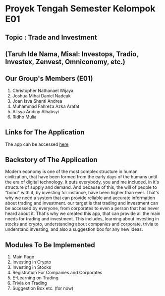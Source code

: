 # Proyek Tengah Semester Kelompok E01

## Topic : Trade and Investment

## (Taruh Ide Nama, Misal: Investops, Tradio, Investex, Zenvest, Omniconomy, etc.)

## Our Group's Members (E01)
1. Christopher Nathanael Wijaya
2. Joshua Mihai Daniel Nadeak
3. Joan Isva Shanti Andrea
4. Muhammad Fahreza Azka Arafat
5. Alisya Andiny Alhabsyi
6. Ridho Mulia

## Links for The Application
The app can be accessed [here](https://projecttengahsemesterpbpe01.herokuapp.com/)

## Backstory of The Application
Modern economy is one of the most complex structure in human civilization, that have been formed from the early days of the humans until the era of digital technology. It puts everybody, you and me included, in it's structure of supply and demand. And because of this, the will of people to "bond" with it, by investing for instance, have been higher than ever. That's why we need a system that can provide reliable and accurate information about trading and investment. our target is that trading and investment can be accessed by everyone, from corporates to even a person that has never heard about it. That's why we created this app, that can provide all the main needs for trading and investment. This includes, learning about investing in stocks and crypto, understanding about companies and corporate, trivia to understand investing, and also a suggestion box for any new ideas. 

## Modules To Be Implemented
1. Main Page
2. Investing in Crypto
3. Investing in Stocks
4. Registration For Companies and Corporates
5. E-Learning on Trading
6. Trivia on Trading
7. Suggestion Box
etc. (for now)